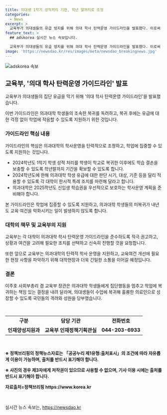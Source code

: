 ```yaml
---
title: 의대생 1학기 성적처리 기한, 학년 말까지로 조정
categories:
  - News
excerpt: >
  교육부가 의대생들의 유급 방지를 위해 의대 학사 탄력운영 가이드라인을 발표했다. 이로써 의과대학 학생들은 복귀 후 유급에 대한 걱정 없이 학업에 집중할 수 있게 되었다. 의과대학 교육과정 및 평가 운영을 학기 단위가 아닌 학년 단위로 전환하는 조치를 적극 권고하며, 특히 2024학년도 1학기 학생 성적 처리를 마감하지 않고 학생들이 학교로 복귀한 이후에도 학습 결손을 보충할 수 있는 기간을 확보하는 등의 대책을 마련했다. 추가로 내년도 교육 여건을 고려해 2025학년도 신입생의 학습권을 보호하는 학사 운영 계획도 함께 준비할 예정이다.
feature_text: >
  ## adskorea 실시간 뉴스 속보입니다.

  교육부가 의대생들의 유급 방지를 위해 의대 학사 탄력운영 가이드라인을 발표했다. 이로써 의과대학 학생들은 복귀 후 유급에 대한 걱정 없이 학업에 집중할 수 있게 되었다. 의과대학 교육과정 및 평가 운영을 학기 단위가 아닌 학년 단위로 전환하는 조치를 적극 권고하며, 특히 2024학년도 1학기 학생 성적 처리를 마감하지 않고 학생들이 학교로 복귀한 이후에도 학습 결손을 보충할 수 있는 기간을 확보하는 등의 대책을 마련했다. 추가로 내년도 교육 여건을 고려해 2025학년도 신입생의 학습권을 보호하는 학사 운영 계획도 함께 준비할 예정이다.
image: 'https://newsdao.kr/res/images/meta/newsdao_breakingnews.jpg'
---
```


<p><img src="https://newsdao.kr/res/images/meta/newsdao_breakingnews.jpg" alt="adskorea 속보" /></p>

<h2 data-ke-size="size26">교육부, '의대 학사 탄력운영 가이드라인' 발표</h2>

<p>교육부가 의대생들의 집단 유급을 막기 위해 '의대 학사 탄력운영 가이드라인'을 발표했습니다. </p>

<p data-ke-size="size16">이번 가이드라인은 의과대학 학생들의 조속한 복귀를 독려하고, 복귀 후에는 유급에 대한 걱정 없이 학업에 적응할 수 있도록 지원하기 위한 것입니다.</p>

<h3 data-ke-size="size24"><b>가이드라인 핵심 내용</b></h3>

<p>가이드라인의 핵심은 의과대학의 학사운영을 탄력적으로 조정하고, 학업에 집중할 수 있도록 지원하는 것입니다. </p>

<ul>
  <li>2024학년도 1학기 학생 성적 처리를 학생이 학교로 복귀한 이후에도 학습 결손을 보충할 수 있도록 학년말까지 기간을 확보할 수 있도록 합니다.</li>
  <li>2024학년도에 한해 의과대학 학생 유급에 대한 판단 시기, 대상, 기준 등을 달리 적용할 수 있도록 각 대학이 한시적 특례 조치를 마련해 달라고 합니다.</li>
  <li>의과대학은 2025학년도 신입생 학습권을 우선적으로 보호하는 학사운영 계획을 준비해야 합니다.</li>
</ul>

<p data-ke-size="size16">본 가이드라인은 학업에 집중할 수 있도록 지원하고, 의과대학 학생들의 미복귀가 내년도 교육 여건을 악화시키는 일이 발생하지 않도록 합니다.</p>

<h3 data-ke-size="size24"><b>대학의 책무 및 교육부의 지원</b></h3>

<p>교육부는 각 대학이 의과대학 학사 탄력운영 가이드라인을 준수하도록 적극 권고하고, 상황과 여건을 고려해 필요한 조치를 선택하고 신속히 진행할 것을 요청합니다.</p>

<p data-ke-size="size16">또한 앞으로 교육부는 의과대학의 탄력적 학사 운영을 지원하고, 교육여건 개선에 필요한 현장 사항을 파악하기 위해 대학현장과 더욱 긴밀한 소통을 이어갈 예정입니다.</p>

<h3 data-ke-size="size24"><b>결론</b></h3>

<p>이주호 사회부총리 겸 교육부 장관은 의과대학 학생들에게 집단행동을 멈추고 학업에 복귀하는 책임 있는 결정을 내려 달라며, 의대생들이 수업에 복귀해 훌륭한 의료인으로 성장할 수 있도록 국민들의 격려와 성원을 당부했습니다.</p>

<p data-ke-size="size16">&nbsp;</p>

<table>
  <tr>
    <td style="text-align: center; height: 17px;"><b>구분</b></td>
    <td style="text-align: center; height: 17px;"><b>담당 기관</b></td>
    <td style="text-align: center; height: 17px;"><b>전화번호</b></td>
  </tr>
  <tr>
    <td style="text-align: center; height: 17px;"><b>인재양성지원과</b></td>
    <td style="text-align: center; height: 17px;"><b>교육부 인재정책기획관실</b></td>
    <td style="text-align: center; height: 17px;"><b>044-203-6933</b></td>
  </tr>
</table>

<p data-ke-size="size16">&nbsp;</p>

<p data-ke-size="size16"><b>※ 정책브리핑의 정책뉴스자료는 「공공누리 제1유형:출처표시」의 조건에 따라 자유롭게 이용이 가능하며, 출처를 반드시 표기해야 합니다.</b></p>

<p data-ke-size="size16"><b>※ 사진의 경우 제3자에게 저작권이 있으므로 사용할 수 없으며, 기사 이용 시에는 출처를 반드시 표기해야 합니다.</b></p>

<p data-ke-size="size16"><b>자료출처=정책브리핑 https://www.korea.kr</b></p>

<p data-ke-size="size16">&nbsp;</p>
실시간 뉴스 속보는, <a href="https://newsdao.kr" rel="dofollow">https://newsdao.kr</a>


